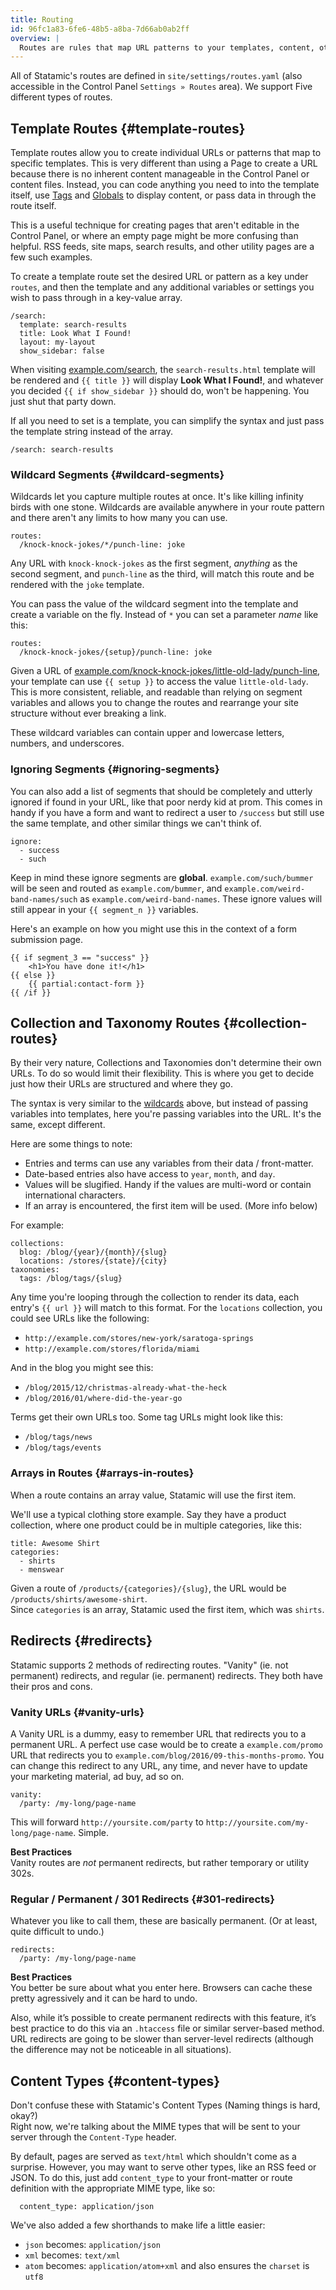 ```yaml
---
title: Routing
id: 96fc1a83-6fe6-48b5-a8ba-7d66ab0ab2ff
overview: |
  Routes are rules that map URL patterns to your templates, content, other URLs, or other parts of the application.
---
```


All of Statamic's routes are defined in `site/settings/routes.yaml` (also accessible in the Control Panel `Settings » Routes` area). We support Five different types of routes.

## Template Routes {#template-routes}

Template routes allow you to create individual URLs or patterns that map to specific templates. This is very different than using a Page to create a URL because there is no inherent content manageable in the Control Panel or content files. Instead, you can code anything you need to into the template itself, use [Tags](/tags) and [Globals](/content-types/#globals) to display content, or pass data in through the route itself.

This is a useful technique for creating pages that aren't editable in the Control Panel, or where an empty page might be more confusing than helpful. RSS feeds, site maps, search results, and other utility pages are a few such examples.

To create a template route set the desired URL or pattern as a key under `routes`, and then the template and any additional variables or settings you wish to pass through in a key-value array.

``` .language-yaml
/search:
  template: search-results
  title: Look What I Found!
  layout: my-layout
  show_sidebar: false
```

When visiting [example.com/search](), the `search-results.html` template will be rendered and  `{{ title }}` will display **Look What I Found!**, and whatever you decided `{{ if show_sidebar }}` should do, won't be happening. You just shut that party down.

If all you need to set is a template, you can simplify the syntax and just pass the template string instead of the array.

``` .language-yaml
/search: search-results
```

### Wildcard Segments {#wildcard-segments}

Wildcards let you capture multiple routes at once. It's like killing infinity birds with one stone. Wildcards are available anywhere in your route pattern and there aren't any limits to how many you can use.

``` .language-yaml
routes:
  /knock-knock-jokes/*/punch-line: joke
```

Any URL with `knock-knock-jokes` as the first segment, _anything_ as the second segment, and `punch-line` as the third, will match this route and be rendered with the `joke` template.

You can pass the value of the wildcard segment into the template and create a variable on the fly. Instead of `*` you can set a parameter _name_ like this:

``` .language-yaml
routes:
  /knock-knock-jokes/{setup}/punch-line: joke
```

Given a URL of [example.com/knock-knock-jokes/little-old-lady/punch-line](), your template can use `{{ setup }}` to access the value `little-old-lady`. This is more consistent, reliable, and readable than relying on segment variables and allows you to change the routes and rearrange your site structure without ever breaking a link.

These wildcard variables can contain upper and lowercase letters, numbers, and underscores.

### Ignoring Segments {#ignoring-segments}

You can also add a list of segments that should be completely and utterly ignored if found in your URL, like that poor nerdy kid at prom. This comes in handy if you have a form and want to redirect a user to `/success` but still use the same template, and other similar things we can't think of.

``` .language-yaml
ignore:
  - success
  - such
```

Keep in mind these ignore segments are **global**. `example.com/such/bummer` will be seen and routed as `example.com/bummer`, and `example.com/weird-band-names/such` as `example.com/weird-band-names`. These ignore values will still appear in your `{{ segment_n }}` variables.

Here's an example on how you might use this in the context of a form submission page.

```
{{ if segment_3 == "success" }}
    <h1>You have done it!</h1>
{{ else }}
    {{ partial:contact-form }}
{{ /if }}
```

## Collection and Taxonomy Routes {#collection-routes}

By their very nature, Collections and Taxonomies don't determine their own URLs. To do so would limit their flexibility. This is where you get to decide just how their URLs are structured and where they go.

The syntax is very similar to the [wildcards](#wildcard-segments) above, but instead of passing variables into templates, here you're passing variables into the URL. It's the same, except different.

Here are some things to note:

- Entries and terms can use any variables from their data / front-matter.
- Date-based entries also have access to `year`, `month`, and `day`.
- Values will be slugified. Handy if the values are multi-word or contain international characters.
- If an array is encountered, the first item will be used. (More info below)

For example:

``` .language-yaml
collections:
  blog: /blog/{year}/{month}/{slug}
  locations: /stores/{state}/{city}
taxonomies:
  tags: /blog/tags/{slug}
```

Any time you're looping through the collection to render its data, each entry's `{{ url }}` will match to this format. For the `locations` collection, you could see URLs like the following:

- `http://example.com/stores/new-york/saratoga-springs`
- `http://example.com/stores/florida/miami`

And in the blog you might see this:

- `/blog/2015/12/christmas-already-what-the-heck`
- `/blog/2016/01/where-did-the-year-go`

Terms get their own URLs too. Some tag URLs might look like this:

- `/blog/tags/news`
- `/blog/tags/events`

### Arrays in Routes {#arrays-in-routes}

When a route contains an array value, Statamic will use the first item.  

We'll use a typical clothing store example. Say they have a product collection, where one product could be 
in multiple categories, like this:

``` .language-yaml
title: Awesome Shirt
categories:
  - shirts
  - menswear
```

Given a route of `/products/{categories}/{slug}`, the URL would be `/products/shirts/awesome-shirt`.  
Since `categories` is an array, Statamic used the first item, which was `shirts`.


## Redirects {#redirects}

Statamic supports 2 methods of redirecting routes. "Vanity" (ie. not permanent) redirects, and regular (ie. permanent) redirects. They both have their pros and cons.

### Vanity URLs {#vanity-urls}

A Vanity URL is a dummy, easy to remember URL that redirects you to a permanent URL. A perfect use case would be to create a `example.com/promo` URL that redirects you to `example.com/blog/2016/09-this-months-promo`. You can change this redirect to any URL, any time, and never have to update your marketing material, ad buy, ad so on.

``` .language-yaml
vanity:
  /party: /my-long/page-name
```

This will forward `http://yoursite.com/party` to `http://yoursite.com/my-long/page-name`. Simple.

**Best Practices**  
Vanity routes are _not_ permanent redirects, but rather temporary or utility 302s.

### Regular / Permanent / 301 Redirects {#301-redirects}

Whatever you like to call them, these are basically permanent. (Or at least, quite difficult to undo.)

``` .language-yaml
redirects:
  /party: /my-long/page-name
```

**Best Practices**  
You better be sure about what you enter here. Browsers can cache these pretty agressively and it can be hard to undo.

Also, while it’s possible to create permanent redirects with this feature, it’s best practice to do this via an `.htaccess` file or similar server-based method. URL redirects are going to be slower than server-level redirects (although the difference may not be noticeable in all situations).


## Content Types {#content-types}

Don't confuse these with Statamic's Content Types (Naming things is hard, okay?)  
Right now, we're talking about the MIME types that will be sent to your server through the `Content-Type` header.

By default, pages are served as `text/html` which shouldn't come as a surprise. However, you may want to serve other
types, like an RSS feed or JSON. To do this, just add `content_type` to your front-matter or route definition with the
appropriate MIME type, like so:

``` .language-yaml
  content_type: application/json
```

We've also added a few shorthands to make life a little easier:

- `json` becomes: `application/json`
- `xml` becomes: `text/xml`
- `atom` becomes: `application/atom+xml` and also ensures the `charset` is `utf8`

